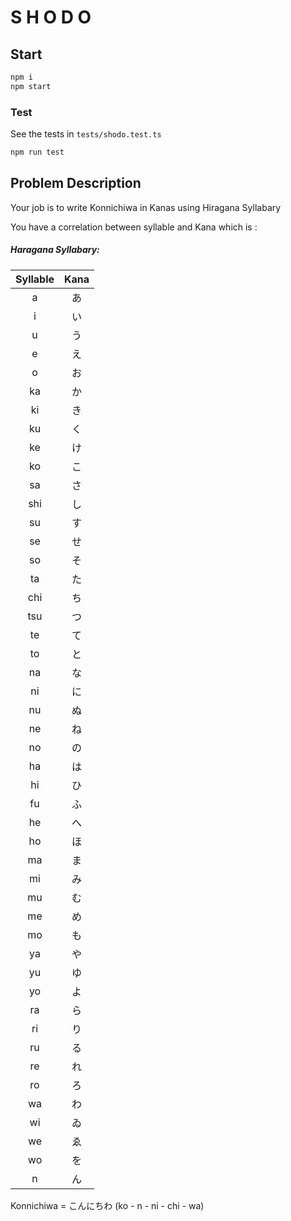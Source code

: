 # S H O D O

## Start

```bash
npm i
npm start 
```

### Test
See the tests in `tests/shodo.test.ts`
```bash
npm run test
```

## Problem Description

Your job is to write Konnichiwa in Kanas using Hiragana Syllabary

You have a correlation between syllable and Kana which is :

##### Haragana Syllabary:
| Syllable | Kana |
| :---: | :---: | 
| a | あ |
| i | い |
| u | う |
| e | え |
| o | お |
| ka | か |
| ki | き |
| ku | く |
| ke | け |
| ko | こ |
| sa | さ |
| shi | し |
| su | す |
| se | せ |
| so | そ |
| ta | た |
| chi | ち |
| tsu | つ |
| te | て |
| to | と |
| na | な |
| ni | に |
| nu | ぬ |
| ne | ね |
| no | の |
| ha | は |
| hi | ひ |
| fu | ふ |
| he | へ |
| ho | ほ |
| ma | ま |
| mi | み |
| mu | む |
| me | め |
| mo | も |
| ya | や |
| yu | ゆ |
| yo | よ |
| ra | ら |
| ri | り |
| ru | る |
| re | れ |
| ro | ろ |
| wa | わ |
| wi | ゐ |
| we | ゑ |
| wo | を |
| n | ん |

Konnichiwa = こんにちわ (ko - n - ni - chi - wa)